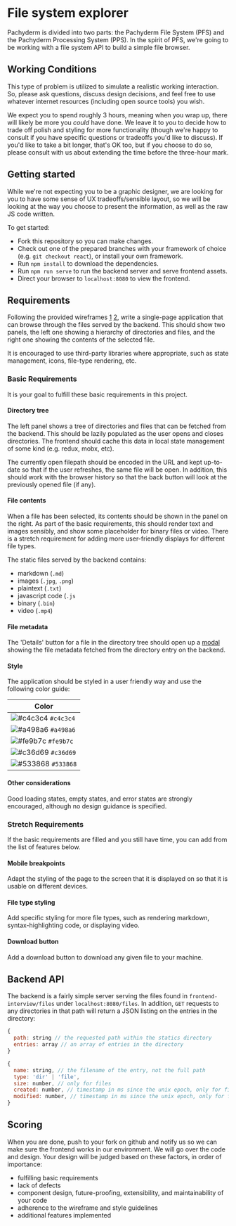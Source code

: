 # File system explorer

Pachyderm is divided into two parts: the Pachyderm File System (PFS) and the Pachyderm Processing System (PPS). In the spirit of PFS, we're going to be working with a file system API to build a simple file browser.


## Working Conditions

This type of problem is utilized to simulate a realistic working interaction. So, please ask questions, discuss design decisions, and feel free to use whatever internet resources (including open source tools) you wish.

We expect you to spend roughly 3 hours, meaning when you wrap up, there will likely be more you _could_ have done. We leave it to you to decide how to trade off polish and styling for more functionality (though we're happy to consult if you have specific questions or tradeoffs you'd like to discuss). If you'd like to take a bit longer, that's OK too, but if you choose to do so, please consult with us about extending the time before the three-hour mark.


## Getting started

While we're not expecting you to be a graphic designer, we are looking for you to have some sense of UX tradeoffs/sensible layout, so we will be looking at the way you choose to present the information, as well as the raw JS code written.

To get started:

* Fork this repository so you can make changes.
* Check out one of the prepared branches with your framework of choice (e.g. `git checkout react`), or install your own framework.
* Run `npm install` to download the dependencies.
* Run `npm run serve` to run the backend server and serve frontend assets.
* Direct your browser to `localhost:8080` to view the frontend.


## Requirements

Following the provided wireframes [1](wireframe_main.png) [2](wireframe_modal.png), write a single-page application that can browse through the files served by the backend.  This should show two panels, the left one showing a hierarchy of directories and files, and the right one showing the contents of the selected file.

It is encouraged to use third-party libraries where appropriate, such as state management, icons, file-type rendering, etc.

### Basic Requirements

It is your goal to fulfill these basic requirements in this project. 

#### Directory tree

The left panel shows a tree of directories and files that can be fetched from the backend.  This should be lazily populated as the user opens and closes directories.  The frontend should cache this data in local state management of some kind (e.g. redux, mobx, etc).

The currently open filepath should be encoded in the URL and kept up-to-date so that if the user refreshes, the same file will be open.  In addition, this should work with the browser history so that the back button will look at the previously opened file (if any).

#### File contents

When a file has been selected, its contents should be shown in the panel on the right.  As part of the basic requirements, this should render text and images sensibly, and show some placeholder for binary files or video.  There is a stretch requirement for adding more user-friendly displays for different file types.

The static files served by the backend contains:

* markdown (`.md`)
* images (`.jpg`, `.png`)
* plaintext (`.txt`)
* javascript code (`.js`
* binary (`.bin`)
* video (`.mp4`)

#### File metadata

The 'Details' button for a file in the directory tree should open up a [modal](wireframe_modal.png) showing the file metadata fetched from the directory entry on the backend.

#### Style

The application should be styled in a user friendly way and use the following color guide:

| Color     |
| --------- |
|![#c4c3c4](https://placehold.it/15/c4c3c4/000000?text=+) `#c4c3c4` |
|![#a498a6](https://placehold.it/15/a498a6/000000?text=+) `#a498a6` |
|![#fe9b7c](https://placehold.it/15/fe9b7c/000000?text=+) `#fe9b7c` |
|![#c36d69](https://placehold.it/15/c36d69/000000?text=+) `#c36d69` |
|![#533868](https://placehold.it/15/533868/000000?text=+) `#533868` |

#### Other considerations

Good loading states, empty states, and error states are strongly encouraged, although no design guidance is specified.


### Stretch Requirements

If the basic requirements are filled and you still have time, you can add from the list of features below.

#### Mobile breakpoints

Adapt the styling of the page to the screen that it is displayed on so that it is usable on different devices.

#### File type styling

Add specific styling for more file types, such as rendering markdown, syntax-highlighting code, or displaying video.

#### Download button

Add a download button to download any given file to your machine.


## Backend API

The backend is a fairly simple server serving the files found in `frontend-interview/files` under `localhost:8080/files`.  In addition, `GET` requests to any directories in that path will return a JSON listing on the entries in the directory:

```js
{
  path: string // the requested path within the statics directory
  entries: array // an array of entries in the directory
}
```

```js
{
  name: string, // the filename of the entry, not the full path
  type: 'dir' | 'file',
  size: number, // only for files
  created: number, // timestamp in ms since the unix epoch, only for files
  modified: number, // timestamp in ms since the unix epoch, only for files
}
```


## Scoring

When you are done, push to your fork on github and notify us so we can make sure the frontend works in our environment.  We will go over the code and design.  Your design will be judged based on these factors, in order of importance:

* fulfilling basic requirements
* lack of defects
* component design, future-proofing, extensibility, and maintainability of your code
* adherence to the wireframe and style guidelines
* additional features implemented

[wireframe-reference]: https://wireframe.cc/pro/pp/8c09cab40300197
